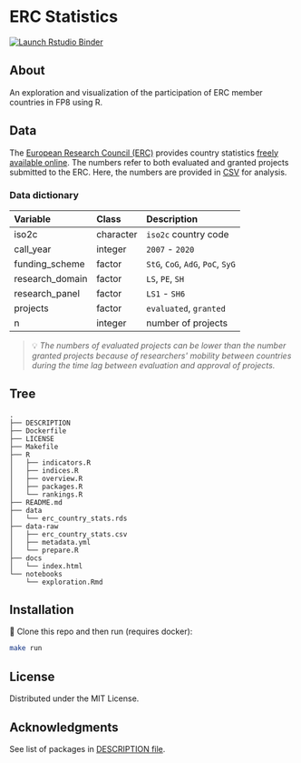 # ERC Statistics

<!-- badges: start -->
[![Launch Rstudio Binder](http://mybinder.org/badge_logo.svg)](https://mybinder.org/v2/gh/zambujo/ercstats/main?urlpath=rstudio)
<!-- badges: end -->

## About

An exploration and visualization of the participation of ERC member countries in FP8 using R.

## Data

The [European Research Council (ERC)](https://erc.europa.eu) provides country statistics [freely available online](https://erc.europa.eu/projects-figures/statistics).  The numbers refer to both evaluated and granted projects submitted to the ERC.  Here, the numbers are provided in [CSV](data-raw/erc_country_stats.csv) for analysis.

### Data dictionary

|Variable        |Class     |Description                       |
|:---------------|:---------|:---------------------------------|
|iso2c           |character |`iso2c` country code              |
|call_year       |integer   |`2007` - `2020`                   |
|funding_scheme  |factor    |`StG`, `CoG`, `AdG`, `PoC`, `SyG` |
|research_domain |factor    |`LS`, `PE`, `SH`                  |
|research_panel  |factor    |`LS1` - `SH6`                     |
|projects        |factor    |`evaluated`, `granted`            |
|n               |integer   |number of projects                |

> 💡 _The numbers of evaluated projects can be lower than the number granted projects because of researchers' mobility between countries during the time lag between evaluation and approval of projects._

## Tree

```{bash}
.
├── DESCRIPTION
├── Dockerfile
├── LICENSE
├── Makefile
├── R
│   ├── indicators.R
│   ├── indices.R
│   ├── overview.R
│   ├── packages.R
│   └── rankings.R
├── README.md
├── data
│   └── erc_country_stats.rds
├── data-raw
│   ├── erc_country_stats.csv
│   ├── metadata.yml
│   └── prepare.R
├── docs
│   └── index.html
└── notebooks
    └── exploration.Rmd
```

## Installation 

🚧 Clone this repo and then run (requires docker):
```bash
make run
```

## License

Distributed under the MIT License.

## Acknowledgments

See list of packages in [DESCRIPTION file](./DESCRIPTION).
